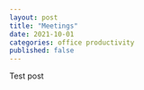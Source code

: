 ```yaml
---
layout: post
title: "Meetings"
date: 2021-10-01
categories: office productivity
published: false
---
```


Test post
